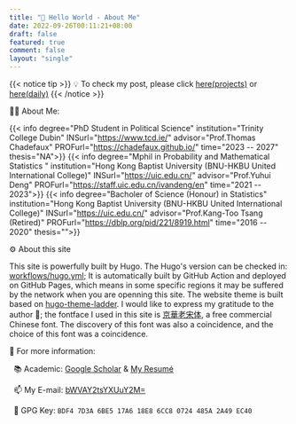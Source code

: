 ```yaml
---
title: "👋 Hello World - About Me"
date: 2022-09-26T00:11:21+08:00
draft: false
featured: true
comment: false
layout: "single"
---
```


{{< notice tip >}} 💡 To check my post, please click [here(projects)](/projects) or [here(daily)](/post) {{< /notice >}} 


<!--more-->

👨‍💻 About Me:

<div class="flink">
<div class="info-list-div" >

{{< info degree="PhD Student in Political Science" institution="Trinity College Dubin" INSurl="https://www.tcd.ie/" advisor="Prof.Thomas Chadefaux" PROFurl="https://chadefaux.github.io/" time="2023 -- 2027" thesis="NA">}}
{{< info degree="Mphil in Probability and Mathematical Statistics " institution="Hong Kong Baptist University (BNU-HKBU United International College)" INSurl="https://uic.edu.cn/" advisor="Prof.Yuhui Deng" PROFurl="https://staff.uic.edu.cn/ivandeng/en" time="2021 -- 2023">}}
{{< info degree="Bacholer of Science (Honour) in Statistics" institution="Hong Kong Baptist University (BNU-HKBU United International College)" INSurl="https://uic.edu.cn/" advisor="Prof.Kang-Too Tsang (Retired)" PROFurl="https://dblp.org/pid/221/8919.html" time="2016 -- 2020" thesis="">}}

</div>
</div>


⚙️ About this site

This site is powerfully built by Hugo. The Hugo's version can be checked in: [workflows/hugo.yml](https://github.com/TerenceLiu98/terenceliu98.github.io.source/blob/f8327d16f7880ec098bc56ead9f488b5ca18d104/.github/workflows/hugo.yml#L19); It is automatically built by GitHub Action and deployed on GitHub Pages, which means in some specific regions it may be suffered by the network when you are openning this site. The website theme is built based on [hugo-theme-ladder](https://github.com/guangzhengli/hugo-theme-ladder). I would like to express my gratitude to the author 🙏; the fontface I used in this site is [京華老宋体](https://zhuanlan.zhihu.com/p/637491623), a free commercial Chinese font. The discovery of this font was also a coincidence, and the choice of this font was a coincidence.



🫡 For more information: 

&nbsp; 📚 Academic: [Google Scholar](https://scholar.google.com/citations?user=GaoaZ1kAAAAJ) & [My Resumé](https://terencelau-my.sharepoint.com/:b:/g/personal/terencelau_terencelau_onmicrosoft_com/ESH1R1joUSxOghfIGc1r9-UBL36zElJeNgYwazTSi7LNog?e=Ecmvdy)

&nbsp; 📫 My E-mail: [bWVAY2tsYXUuY2M=](mailto:bWVAY2tsYXUuY2M=)

&nbsp; 🔑 GPG Key: `BDF4 7D3A 6BE5 17A6 18E8 6CC8 0724 485A 2A49 EC40`
